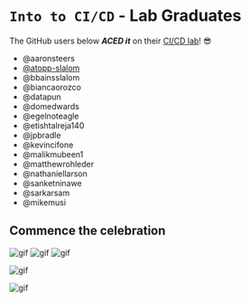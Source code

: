 # `Into to CI/CD` - Lab Graduates

The GitHub users below ***ACED it*** on their [CI/CD lab](intro.md)! 😎

[//]: # (Add your username below, in alphabetical order to prevent conflicts and duplication.)

- @aaronsteers
- [@atopp-slalom](https://github.com/atopp-slalom)
- @bbainsslalom
- @biancaorozco
- @datapun
- @domedwards
- @egelnoteagle
- @etishtalreja140
- @jpbradle
- @kevincifone
- @malikmubeen1
- @matthewrohleder
- @nathaniellarson
- @sanketninawe
- @sarkarsam
- @mikemusi

## Commence the celebration

[//]: # (Psst - feel free to add more art or GIFs here if you are so inclined!)

![gif](resources/congrats01.gif) ![gif](resources/grad-backflip.gif) ![gif](https://media.giphy.com/media/Is1O1TWV0LEJi/giphy.gif) 

![gif](resources/elmo.gif)

![gif](resources/ski_slalom.gif)
